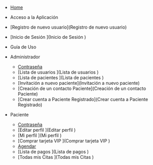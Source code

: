 * [Home](Home)
* Acceso a la Aplicación
 * [Registro de nuevo usuario](Registro de nuevo usuario)
 * [Inicio de Sesión   ](Inicio de Sesión   )

* Guía de Uso
 * Administrador
    * [Contraseña ](Contraseña )
    * [Lista de usuarios ](Lista de usuarios )
    * [Lista de pacientes ](Lista de pacientes )
    * [Invitación a nuevo paciente](Invitación a nuevo paciente)
    * [Creación de un contacto Paciente](Creación de un contacto Paciente)
    * [Crear cuenta a Paciente Registrado](Crear cuenta a Paciente Registrado)
 * Paciente
    * [Contraseña ](Contraseña )
    * [Editar perfil ](Editar perfil )
    * [Mi perfil ](Mi perfil )
    * [Comprar tarjeta VIP ](Comprar tarjeta VIP )
    * [Agendar ](Agendar )
    * [Lista de pagos ](Lista de pagos )
    * [Todas mis Citas ](Todas mis Citas ) 